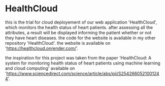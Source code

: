 # HealthCloud
this is the trial for cloud deployement of our web application 'HealthCloud', which monitors the health status of heart patients. after assessing all the attributes, a result will be displayed informing the patient whether or not they have heart diseases. the code for the website is available in my other repository 'HealthCloud'. the website is available on 'https://healthcloud.onrender.com/'.

the inspiration for this project was taken from the paper 'HealthCloud: A system for monitoring health status of heart patients using machine learning and cloud computing' available on 'https://www.sciencedirect.com/science/article/abs/pii/S2542660521001244'.
